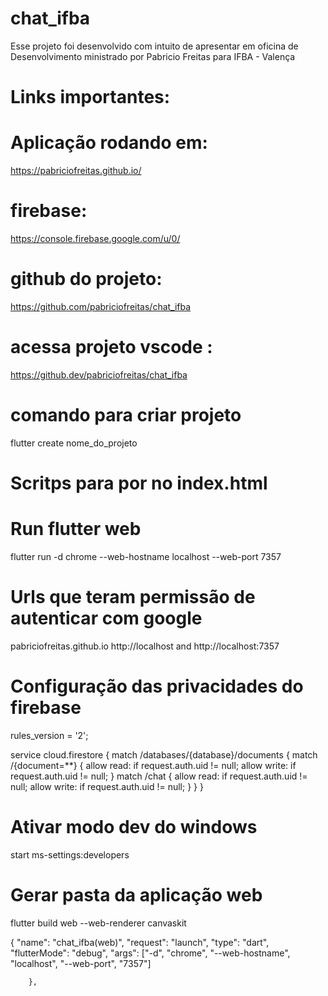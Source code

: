 # chat_ifba
Esse projeto foi desenvolvido com intuito de apresentar em oficina de Desenvolvimento ministrado por Pabricio Freitas para IFBA - Valença

# Links importantes:

# Aplicação rodando em:

https://pabriciofreitas.github.io/

# firebase:

https://console.firebase.google.com/u/0/

# github do projeto:
https://github.com/pabriciofreitas/chat_ifba

# acessa projeto vscode :
https://github.dev/pabriciofreitas/chat_ifba
# comando para criar projeto 
flutter create nome_do_projeto
# Scritps para por no index.html

<meta name="google-signin-client_id" content="387890314717-7vja5rjtngihstn4ng264ec6agp6o68c.apps.googleusercontent.com">

<script>src="https://www.gstatic.com/firebasejs/9.22.0/firebase-app.js"</script>

<script>src="https://www.gstatic.com/firebasejs/9.22.0/firebase-auth.js"</script>

<script type="module">
  // Import the functions you need from the SDKs you need
  import { initializeApp } from "https://www.gstatic.com/firebasejs/10.6.0/firebase-app.js";
  import { getAnalytics } from "https://www.gstatic.com/firebasejs/10.6.0/firebase-analytics.js";
  // TODO: Add SDKs for Firebase products that you want to use
  // https://firebase.google.com/docs/web/setup#available-libraries

  // Your web app's Firebase configuration
  // For Firebase JS SDK v7.20.0 and later, measurementId is optional
  const firebaseConfig = {
    apiKey: "AIzaSyD9JnOUVnOVE-SzcUf-ycRsHWHMPvoHvMA",
    authDomain: "chat-ifba.firebaseapp.com",
    projectId: "chat-ifba",
    storageBucket: "chat-ifba.appspot.com",
    messagingSenderId: "387890314717",
    appId: "1:387890314717:web:af585fd9b82690f9e7ca34",
    measurementId: "G-JH3SGZ4JM0"
  };

  // Initialize Firebase
  const app = initializeApp(firebaseConfig);
  const analytics = getAnalytics(app);
</script>

# Run flutter web

flutter run -d chrome --web-hostname localhost --web-port 7357

# Urls que teram permissão de autenticar com google

pabriciofreitas.github.io
http://localhost and
http://localhost:7357

# Configuração das privacidades do firebase

rules_version = '2';

service cloud.firestore {
match /databases/{database}/documents {
match /{document=\*\*} {
allow read: if request.auth.uid != null;
allow write: if request.auth.uid != null;
}
match /chat {
allow read: if request.auth.uid != null;
allow write: if request.auth.uid != null;
}
}
}

# Ativar modo dev do windows

start ms-settings:developers

# Gerar pasta da aplicação web

flutter build web --web-renderer canvaskit



{
            "name": "chat_ifba(web)",
            "request": "launch",
            "type": "dart",
            "flutterMode": "debug",
            "args": ["-d", "chrome", "--web-hostname", "localhost", "--web-port", "7357"]

        },
